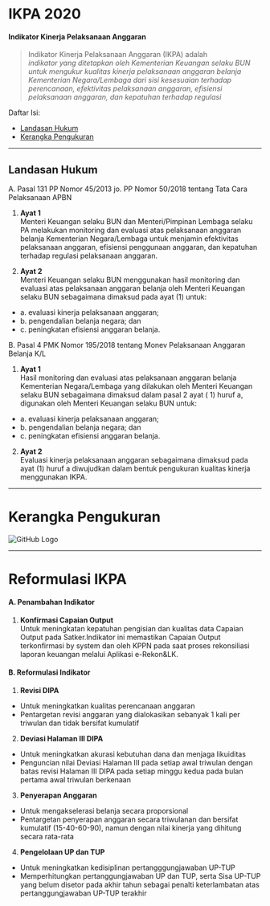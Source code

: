 # IKPA 2020
#### Indikator Kinerja Pelaksanaan Anggaran
> Indikator Kinerja Pelaksanaan Anggaran  (IKPA) adalah <br> *indikator yang ditetapkan oleh Kementerian Keuangan selaku BUN untuk mengukur kualitas kinerja pelaksanaan anggaran belanja Kementerian Negara/Lembaga dari sisi kesesuaian terhadap perencanaan, efektivitas pelaksanaan anggaran, efisiensi pelaksanaan anggaran, dan kepatuhan terhadap regulasi*


Daftar Isi:

- [Landasan Hukum](#landasan-hukum)
- [Kerangka Pengukuran](#kerangka-pengukuran)


---

## Landasan Hukum
A. Pasal 131 PP Nomor 45/2013 jo. PP Nomor 50/2018 tentang Tata Cara Pelaksanaan APBN
1. **Ayat 1** <br> Menteri Keuangan selaku BUN dan Menteri/Pimpinan Lembaga selaku PA melakukan monitoring dan evaluasi atas pelaksanaan anggaran belanja Kementerian Negara/Lembaga untuk menjamin efektivitas pelaksanaan anggaran, efisiensi penggunaan anggaran, dan kepatuhan terhadap regulasi pelaksanaan anggaran.

2. **Ayat 2** <br> Menteri Keuangan selaku BUN menggunakan hasil monitoring dan evaluasi atas pelaksanaan anggaran belanja oleh Menteri Keuangan selaku BUN sebagaimana dimaksud pada ayat (1) untuk:
  - a. evaluasi kinerja pelaksanaan anggaran;
  - b. pengendalian belanja negara; dan
  - c. peningkatan efisiensi anggaran belanja.

B. Pasal 4 PMK Nomor 195/2018 tentang Monev Pelaksanaan Anggaran Belanja K/L
1. **Ayat 1** <br> Hasil monitoring dan evaluasi atas pelaksanaan anggaran belanja Kementerian Negara/Lembaga yang dilakukan oleh Menteri Keuangan selaku BUN sebagaimana dimaksud dalam pasal 2 ayat ( 1) huruf a, digunakan oleh Menteri Keuangan selaku BUN untuk:
  - a. evaluasi kinerja pelaksanaan anggaran;
  - b. pengendalian belanja negara; dan
  - c. peningkatan efisiensi anggaran belanja.

2. **Ayat 2** <br> Evaluasi kinerja pelaksanaan anggaran sebagaimana
dimaksud pada ayat (1) huruf a diwujudkan dalam
bentuk pengukuran kualitas kinerja menggunakan IKPA.

---

# Kerangka Pengukuran

![GitHub Logo](/img1_kerangka-pengukuran.png)

---

# Reformulasi IKPA

#### A. Penambahan Indikator
1. **Konfirmasi Capaian Output** <br>
Untuk meningkatan kepatuhan pengisian dan kualitas data Capaian Output pada Satker.Indikator ini memastikan Capaian Output terkonfirmasi by system dan oleh KPPN pada saat proses rekonsiliasi laporan keuangan melalui Aplikasi e-Rekon&LK.


#### B. Reformulasi Indikator
1. **Revisi DIPA**
  - Untuk meningkatkan kualitas perencanaan anggaran
  - Pentargetan revisi anggaran yang dialokasikan sebanyak 1 kali per triwulan dan tidak bersifat kumulatif


2. **Deviasi Halaman III DIPA**
  - Untuk meningkatkan akurasi kebutuhan dana dan menjaga likuiditas
  - Penguncian nilai Deviasi Halaman III pada setiap awal triwulan dengan batas revisi Halaman III DIPA pada setiap minggu kedua pada bulan pertama awal triwulan berkenaan

3. **Penyerapan Anggaran**
  - Untuk mengakselerasi belanja secara proporsional
  - Pentargetan penyerapan anggaran secara triwulanan dan bersifat kumulatif (15-40-60-90), namun dengan nilai kinerja yang dihitung secara rata-rata


4. **Pengelolaan UP dan TUP**
  - Untuk meningkatkan kedisiplinan pertangggungjawaban UP-TUP
  - Memperhitungkan pertanggungjawaban UP dan TUP, serta Sisa UP-TUP yang belum disetor pada akhir tahun sebagai penalti keterlambatan atas pertanggungjawaban UP-TUP terakhir

